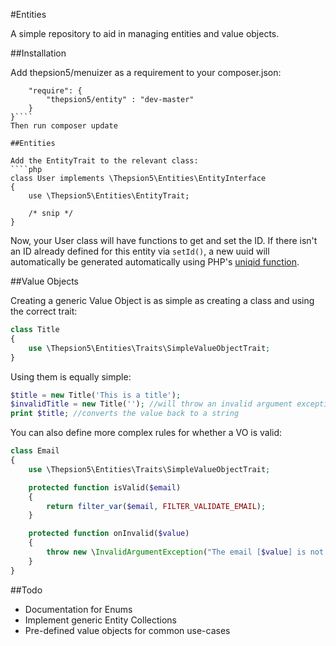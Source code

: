 #Entities

A simple repository to aid in managing entities and value objects.

##Installation

Add thepsion5/menuizer as a requirement to your composer.json:

````{
    "require": {
        "thepsion5/entity" : "dev-master"
    }
}````
Then run composer update

##Entities

Add the EntityTrait to the relevant class:
````php
class User implements \Thepsion5\Entities\EntityInterface
{
    use \Thepsion5\Entities\EntityTrait;

    /* snip */
}
````

Now, your User class will have functions to get and set the ID. If there isn't an ID already defined
for this entity via `setId()`, a new uuid will automatically be generated automatically using
PHP's [uniqid function](php.net/uniqid).

##Value Objects

Creating a generic Value Object is as simple as creating a class and using the correct trait:
````php
class Title
{
    use \Thepsion5\Entities\Traits\SimpleValueObjectTrait;
}
````
Using them is equally simple:
````php
$title = new Title('This is a title');
$invalidTitle = new Title(''); //will throw an invalid argument exception
print $title; //converts the value back to a string
````
You can also define more complex rules for whether a VO is valid:

````php
class Email
{
    use \Thepsion5\Entities\Traits\SimpleValueObjectTrait;

    protected function isValid($email)
    {
        return filter_var($email, FILTER_VALIDATE_EMAIL);
    }

    protected function onInvalid($value)
    {
        throw new \InvalidArgumentException("The email [$value] is not a valid email address.");
    }
}
````

##Todo
* Documentation for Enums
* Implement generic Entity Collections
* Pre-defined value objects for common use-cases